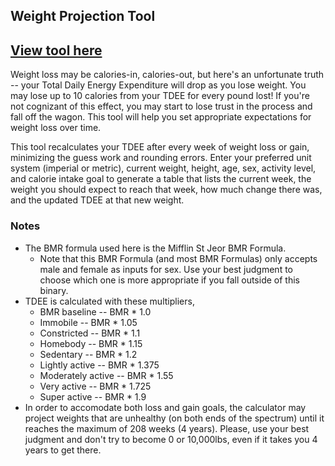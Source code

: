 ﻿## Weight Projection Tool

## [View tool here](https://afoster8.github.io/tdee-calc/)

Weight loss may be calories-in, calories-out, but here's an unfortunate truth -- your Total Daily Energy Expenditure will drop as you lose weight. You may lose up to 10 calories from your TDEE for every pound lost! If you're not cognizant of this effect, you may start to lose trust in the process and fall off the wagon. This tool will help you set appropriate expectations for weight loss over time.

This tool recalculates your TDEE after every week of weight loss or gain, minimizing the guess work and rounding errors. Enter your preferred unit system (imperial or metric), current weight, height, age, sex, activity level, and calorie intake goal to generate a table that lists the current week, the weight you should expect to reach that week, how much change there was, and the updated TDEE at that new weight.

### Notes
- The BMR formula used here is the Mifflin St Jeor BMR Formula.
    - Note that this BMR Formula (and most BMR Formulas) only accepts male and female as inputs for sex. Use your best judgment to choose which one is more appropriate if you fall outside of this binary.
- TDEE is calculated with these multipliers, 
    - BMR baseline -- BMR * 1.0
    - Immobile -- BMR * 1.05
    - Constricted -- BMR * 1.1
    - Homebody -- BMR * 1.15
    - Sedentary -- BMR * 1.2
    - Lightly active -- BMR * 1.375
    - Moderately active -- BMR * 1.55
    - Very active -- BMR * 1.725
    - Super active -- BMR * 1.9
- In order to accomodate both loss and gain goals, the calculator may project weights that are unhealthy (on both ends of the spectrum) until it reaches the maximum of 208 weeks (4 years). Please, use your best judgment and don't try to become 0 or 10,000lbs, even if it takes you 4 years to get there.

